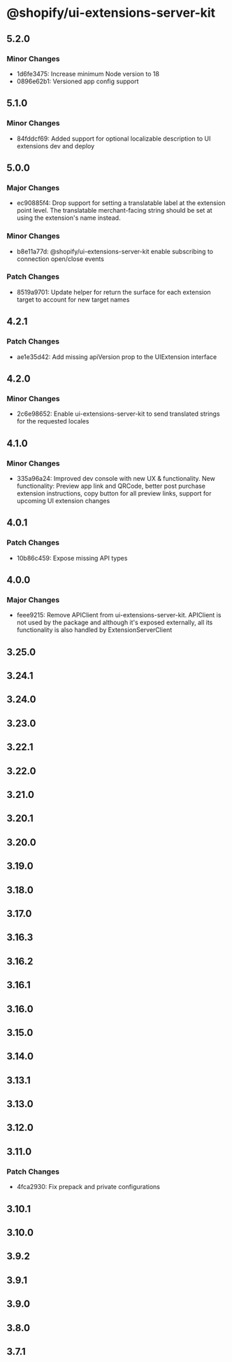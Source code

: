 # @shopify/ui-extensions-server-kit

## 5.2.0

### Minor Changes

- 1d6fe3475: Increase minimum Node version to 18
- 0896e62b1: Versioned app config support

## 5.1.0

### Minor Changes

- 84fddcf69: Added support for optional localizable description to UI extensions dev and deploy

## 5.0.0

### Major Changes

- ec90885f4: Drop support for setting a translatable label at the extension point level.
  The translatable merchant-facing string should be set at using the extension's name instead.

### Minor Changes

- b8e11a77d: @shopify/ui-extensions-server-kit enable subscribing to connection open/close events

### Patch Changes

- 8519a9701: Update helper for return the surface for each extension target to account for new target names

## 4.2.1

### Patch Changes

- ae1e35d42: Add missing apiVersion prop to the UIExtension interface

## 4.2.0

### Minor Changes

- 2c6e98652: Enable ui-extensions-server-kit to send translated strings for the requested locales

## 4.1.0

### Minor Changes

- 335a96a24: Improved dev console with new UX & functionality. New functionality: Preview app link and QRCode, better post purchase extension instructions, copy button for all preview links, support for upcoming UI extension changes

## 4.0.1

### Patch Changes

- 10b86c459: Expose missing API types

## 4.0.0

### Major Changes

- feee9215: Remove APIClient from ui-extensions-server-kit. APIClient is not used by the package and although it's exposed externally, all its functionality is also handled by ExtensionServerClient

## 3.25.0

## 3.24.1

## 3.24.0

## 3.23.0

## 3.22.1

## 3.22.0

## 3.21.0

## 3.20.1

## 3.20.0

## 3.19.0

## 3.18.0

## 3.17.0

## 3.16.3

## 3.16.2

## 3.16.1

## 3.16.0

## 3.15.0

## 3.14.0

## 3.13.1

## 3.13.0

## 3.12.0

## 3.11.0

### Patch Changes

- 4fca2930: Fix prepack and private configurations

## 3.10.1

## 3.10.0

## 3.9.2

## 3.9.1

## 3.9.0

## 3.8.0

## 3.7.1
